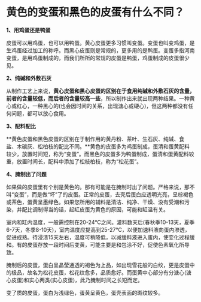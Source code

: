 # 黄色的变蛋和黑色的皮蛋有什么不同？


**1、用鸡蛋还是鸭蛋**

皮蛋可以用鸡蛋，也可以用鸭蛋。黄心皮蛋更多习惯叫变蛋。变蛋也叫变鸡蛋，是生鸡蛋经过加工的称呼。而黑心皮蛋则是常规的，更多用的是鸭蛋。变蛋多指河南变蛋，是用鸡蛋制成的，而我们所所的常规的皮蛋是鸭蛋，鸡蛋制成的皮蛋很少见。

**2、纯碱和外敷石灰**

从制作工艺上来说，**黄心皮蛋和黑心皮蛋的区别在于食用纯碱和外敷石灰的含量，前者的含量较低，而后者的含量较高一些**，所以制作出来就出现两种结果。一种黄心或红心，一种黑心的(也会因时间的关系，出现溏心或硬心)，但这两种都没有任何问题，都可以放心食用。

**3、配料配比**

**黄色皮蛋和黑色皮蛋的区别在于制作用的黄丹粉、茶叶、生石灰、纯碱、食盐、木碳灰、松柏枝的配比不同。**黄色的皮蛋多为鸡蛋制成，蛋清和蛋黄配料较少，放置时间短，称为“变蛋”。而黑色的皮蛋多为鸭蛋制成，蛋清和蛋黄配料较重，放置时间长，配料中添加了松枝柏枝，称为“松花蛋”。

**4、腌制出了问题**

如果做的皮蛋里有个别是黄色的。那有可能是在腌制时出了问题。严格来说，那不叫“变蛋”，而是做“坏”了的皮蛋。正常的皮蛋，去壳后蛋白应透明光亮，呈棕褐色或茶色，蛋黄呈墨绿色。如果您所用的辅料是清洁、纯净、干燥、没有受潮和污染，并配比调制得当的话，起缸皮蛋为黄色的原因，可能和缸温有关。

室内和缸内温度，一般需控制在20-24℃之间。灌料数天后(春秋季10-13天，夏季6-7天，冬季8-10天)，室内温度应提高到25-27℃，以便加速料液向蛋内渗透，促进成熟。待浸渍15天左右，温度可稍降低，以减缓料液进入蛋内，使变化过程缓和。有的皮蛋存放一段时间后变黄，可能主要是和包涂不好，促使色素氧化所导致。

腌制后的皮蛋，蛋白呈晶莹通透的褐色为上品，如出现雪花般的白纹，更是皮蛋中的极品，故名为松花皮蛋，松花纹愈多，品质愈好。而蛋黄中心部分有分溏心(溏心皮蛋)和实心两类(实心皮蛋)，此乃腌制时间之长短而定。

变了质的皮蛋，蛋白为浅绿色，蛋黄呈黄色，蛋壳表面的斑纹较多。

